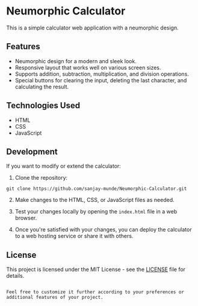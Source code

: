 # Neumorphic Calculator

This is a simple calculator web application with a neumorphic design.

## Features

- Neumorphic design for a modern and sleek look.
- Responsive layout that works well on various screen sizes.
- Supports addition, subtraction, multiplication, and division operations.
- Special buttons for clearing the input, deleting the last character, and calculating the result.

## Technologies Used

- HTML
- CSS
- JavaScript

## Development

If you want to modify or extend the calculator:

1. Clone the repository:

```
git clone https://github.com/sanjay-munde/Neumorphic-Calculator.git
```

2. Make changes to the HTML, CSS, or JavaScript files as needed.

3. Test your changes locally by opening the `index.html` file in a web browser.

4. Once you're satisfied with your changes, you can deploy the calculator to a web hosting service or share it with others.

## License

This project is licensed under the MIT License - see the [LICENSE](https://github.com/sanjay-munde/Neumorphic-Calculator/edit/main/LICENSE) file for details.

```

Feel free to customize it further according to your preferences or additional features of your project.
